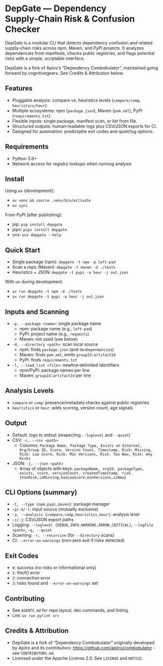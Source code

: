 # DepGate — Dependency Supply‑Chain Risk & Confusion Checker

DepGate is a modular CLI that detects dependency confusion and related supply‑chain risks across npm, Maven, and PyPI projects. It analyzes dependencies from manifests, checks public registries, and flags potential risks with a simple, scriptable interface.

DepGate is a fork of Apiiro’s “Dependency Combobulator”, maintained going forward by cognitivegears. See Credits & Attribution below.

## Features

- Pluggable analysis: compare vs. heuristics levels (`compare/comp`, `heuristics/heur`).
- Multiple ecosystems: npm (`package.json`), Maven (`pom.xml`), PyPI (`requirements.txt`).
- Flexible inputs: single package, manifest scan, or list from file.
- Structured outputs: human‑readable logs plus CSV/JSON exports for CI.
- Designed for automation: predictable exit codes and quiet/log options.

## Requirements

- Python 3.8+
- Network access for registry lookups when running analysis

## Install

Using uv (development):

- `uv venv && source .venv/bin/activate`
- `uv sync`

From PyPI (after publishing):

- pip: `pip install depgate`
- pipx: `pipx install depgate`
- uvx: `uvx depgate --help`

## Quick Start

- Single package (npm): `depgate -t npm -p left-pad`
- Scan a repo (Maven): `depgate -t maven -d ./tests`
- Heuristics + JSON: `depgate -t pypi -a heur -j out.json`

With uv during development:

- `uv run depgate -t npm -d ./tests`
- `uv run depgate -t pypi -a heur -j out.json`

## Inputs and Scanning

- `-p, --package <name>`: single package name
  - npm: package name (e.g., `left-pad`)
  - PyPI: project name (e.g., `requests`)
  - Maven: not used (see below)
- `-d, --directory <path>`: scan local source
  - npm: finds `package.json` (and `devDependencies`)
  - Maven: finds `pom.xml`, emits `groupId:artifactId`
  - PyPI: finds `requirements.txt`
- `-l, --load_list <file>`: newline‑delimited identifiers
  - npm/PyPI: package names per line
  - Maven: `groupId:artifactId` per line

## Analysis Levels

- `compare` or `comp`: presence/metadata checks against public registries
- `heuristics` or `heur`: adds scoring, version count, age signals

## Output

- Default: logs to stdout (respecting `--loglevel` and `--quiet`)
- CSV: `-c, --csv <path>`
  - Columns: `Package Name, Package Type, Exists on External, Org/Group ID, Score, Version Count, Timestamp, Risk: Missing, Risk: Low Score, Risk: Min Versions, Risk: Too New, Risk: Any Risks`
- JSON: `-j, --json <path)`
  - Array of objects with keys: `packageName, orgId, packageType, exists, score, versionCount, createdTimestamp, risk.{hasRisk,isMissing,hasLowScore,minVersions,isNew}`

## CLI Options (summary)

- `-t, --type {npm,pypi,maven}`: package manager
- `-p/‑d/‑l`: input source (mutually exclusive)
- `-a, --analysis {compare,comp,heuristics,heur}`: analysis level
- `-c/‑j`: CSV/JSON export paths
- Logging: `--loglevel {DEBUG,INFO,WARNING,ERROR,CRITICAL}`, `--logfile <path>`, `-q, --quiet`
- Scanning: `-r, --recursive` (for `--directory` scans)
- CI: `--error-on-warnings` (non‑zero exit if risks detected)

## Exit Codes

- `0`: success (no risks or informational only)
- `1`: file/IO error
- `2`: connection error
- `3`: risks found and `--error-on-warnings` set

## Contributing

- See `AGENTS.md` for repo layout, dev commands, and linting.
- Lint: `uv run pylint src`

## Credits & Attribution

- DepGate is a fork of “Dependency Combobulator” originally developed by Apiiro and its contributors: https://github.com/apiiro/combobulator - see `CONTRIBUTORS.md`.
- Licensed under the Apache License 2.0. See `LICENSE` and `NOTICE`.
